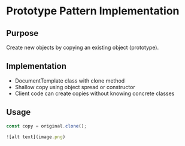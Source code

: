 # Prototype Pattern Implementation

## Purpose
Create new objects by copying an existing object (prototype).

## Implementation
- DocumentTemplate class with clone method
- Shallow copy using object spread or constructor
- Client code can create copies without knowing concrete classes

## Usage
```typescript
const copy = original.clone();

![alt text](image.png)